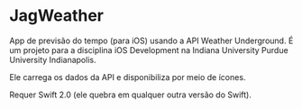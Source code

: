 # JagWeather
App de previsão do tempo (para iOS) usando a API Weather Underground. É um projeto para a disciplina iOS Development  na Indiana University Purdue University Indianapolis.

Ele carrega os dados da API e disponibiliza por meio de ícones.

Requer Swift 2.0 (ele quebra em qualquer outra versão do Swift).
